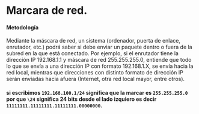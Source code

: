 # Marcara de red.


#### Metodología
Mediante la máscara de red, un sistema (ordenador, puerta de enlace, enrutador, etc.) podrá saber si debe enviar un paquete dentro o fuera de la subred en la que está conectado. Por ejemplo, si el enrutador tiene la dirección IP 192.168.1.1 y máscara de red 255.255.255.0, entiende que todo lo que se envía a una dirección IP con formato 192.168.1.X, se envía hacia la red local, mientras que direcciones con distinto formato de dirección IP serán enviadas hacia afuera (Internet, otra red local mayor, entre otros). 


#### si escribimos `192.168.100.1/24` significa que la marcar es `255.255.255.0` por que `\24` significa 24 bits desde el lado izquiero es decir `11111111.11111111.11111111.00000000`.
